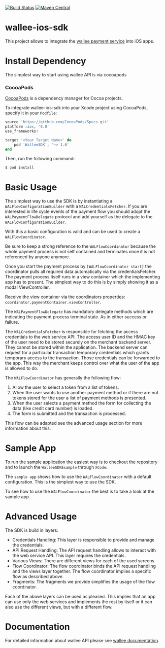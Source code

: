 [![Build Status](https://travis-ci.org/wallee-payment/wallee-ios-sdk.svg?branch=master)](https://travis-ci.org/wallee-payment/wallee-ios-sdk)
[![Maven Central](https://maven-badges.herokuapp.com/maven-central/com.wallee/wallee-ios-sdk/badge.svg)](https://maven-badges.herokuapp.com/maven-central/com.wallee/wallee-ios-sdk)

# wallee-ios-sdk

This project allows to integrate the <a href="https://wallee.com">wallee payment service</a> into
iOS apps.

# Install Dependency

The simplest way to start using wallee API is via cocoapods

### CocoaPods

[CocoaPods](http://cocoapods.org) is a dependency manager for Cocoa projects.

To integrate wallee-ios-sdk into your Xcode project using CocoaPods, specify it in your `Podfile`:

```ruby
source 'https://github.com/CocoaPods/Specs.git'
platform :ios, '8.0'
use_frameworks!

target '<Your Target Name>' do
    pod 'WalleeSDK', '~> 1.0'
end
```

Then, run the following command:

```bash
$ pod install
```

# Basic Usage

The simplest way to use the SDK is by instantiating a `WALFlowConfigurationBuilder` with a `WALCredentialsFetcher`. 
If you are interested in life cycle events of the payment flow you should adopt the `WALPaymentFlowDelegate` protocol and add yourself as the delegate to the `WALFlowConfigurationBuilder`.

With this a basic configuration is valid and can be used to create a `WALFlowCoordinator`.

Be sure to keep a strong reference to the `WALFlowCoordinator` because the whole payment process is not self contained and terminates once it is not referenced by anyone anymore.

Once you start the payment process by `[WALFlowCoordinator start]` the coordinator pulls all required data automatically via the credentialsFetcher. The payment process itself runs in a view container which the implementing app has to present.
The simplest way to do this is by simply showing it as a modal ViewController.

Receive the view container via the coordinators properties: `coordinator.paymentContainer.viewController`.

The `WALPaymentFlowDelegate` has mandatory delegate methods which are indicating the payment process terminal state.
As in either success or failure.

The `WALCredentialsFetcher` is responsible for fetching the access credentials to the web
service API. The access user ID and the HMAC key of the user need to be stored securely on the
merchant backend server. They cannot be stored within the application. The backend server can
request for a particular transaction temporary credentials which grants temporary access to the
transaction. Those credentials can be forwarded to the app. This way the merchant keeps control
over what the user of the app is allowed to do.

The `WALFlowCoordinator` has generally the following flow:

1) Allow the user to select a token from a list of tokens.
2) When the user wants to use another payment method or if there are not tokens stored for the user
   a list of payment methods is presented.
3) When the user selects a payment method the form for collecting the data (like credit card number)
   is loaded.
4) The form is submitted and the transaction is processed.

This flow can be adapted see the advanced usage section for more information about this.

# Sample App

To run the sample application the easiest way is to checkout the repository and to launch the
`WalleeSDKExample` through `XCode`.

The `sample app` shows how to use the `WALFlowCoordinator` with a default configuration. This is the simplest way to
use the SDK.

To see how to use the `WALFlowCoordinator` the best is to take a look at the sample app.

# Advanced Usage

The SDK is build in layers:

* Credentials Handling: This layer is responsible to provide and manage the credentials.
* API Request Handling: The API request handling allows to interact with the web service API. This
  layer requires the credentials.
* Various Views: There are different views for each of the used screens.
* Flow Coordinator: The flow coordinator binds the API request handling and the views layer together.
  The flow coordinator implies a specific flow as described above.
* Fragments: The fragments we provide simplifies the usage of the flow coordinator.

Each of the above layers can be used as pleased. This implies that an app can use only the web
services and implements the rest by itself or it can also use the different views, but with a
different flow.

# Documentation

For detailed information about wallee API please see [wallee documentation](https://app-wallee.com/doc/api/web-service).